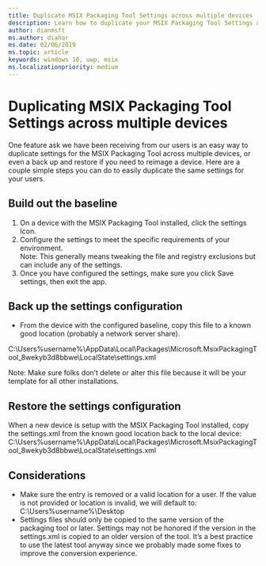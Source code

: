```yaml
---
title: Duplicate MSIX Packaging Tool Settings across multiple devices
description: Learn how to duplicate your MSIX Packaging Tool Settings across multiple devices 
author: dianmsft
ms.author: diahar
ms.date: 02/06/2019
ms.topic: article
keywords: windows 10, uwp, msix
ms.localizationpriority: medium
---
```

# Duplicating MSIX Packaging Tool Settings across multiple devices 
One feature ask we have been receiving from our users is an easy way to duplicate settings for the MSIX Packaging Tool across multiple devices, or even a back up and restore if you need to reimage a device. 
Here are a couple simple steps you can do to easily duplicate the same settings for your users. 
 
## Build out the baseline 
1. On a device with the MSIX Packaging Tool installed, click the settings Icon. 
2. Configure the settings to meet the specific requirements of your environment.   
Note: This generally means tweaking the file and registry exclusions but can include any of the settings.  
3. Once you have configured the settings, make sure you click Save settings, then exit the app.  
 
## Back up the settings configuration
- From the device with the configured baseline, copy this file to a known good location (probably a network server share). 

C:\Users\%username%\AppData\Local\Packages\Microsoft.MsixPackagingTool_8wekyb3d8bbwe\LocalState\settings.xml  

Note: Make sure folks don’t delete or alter this file because it will be your template for all other installations. 
 
## Restore the settings configuration
When a new device is setup with the MSIX Packaging Tool installed, copy the settings.xml from the known good location back to the local device: C:\Users\%username%\AppData\Local\Packages\Microsoft.MsixPackagingTool_8wekyb3d8bbwe\LocalState\settings.xml 
 
## Considerations 
- Make sure the <DefaultSaveLocation> entry is removed or a valid location for a user.  If the value is not provided or location is invalid, we will default to:  C:\Users\%username%\Desktop 
- Settings files should only be copied to the same version of the packaging tool or later.  Settings may not be honored if the version in the settings.xml is copied to an older version of the tool.  It’s a best practice to use the latest tool anyway since we probably made some fixes to improve the conversion experience.  
